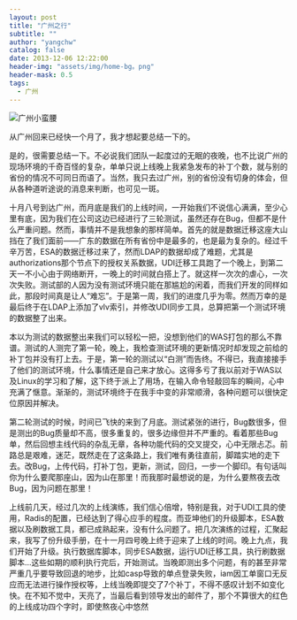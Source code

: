 ```yaml
---
layout: post
title: "广州之行"
subtitle: ""
author: "yangchw"
catalog: false
date: 2013-12-06 12:22:00
header-img: "assets/img/home-bg。png"
header-mask: 0.5
tags:
  - 广州
---
```


![广州小蛮腰](http://moodpo.com/usr/uploads/2014/01/1474482776.jpg)

从广州回来已经快一个月了，我才想起要总结一下的。

是的，很需要总结一下。不必说我们团队一起度过的无眠的夜晚，也不比说广州的现场环境的千奇百怪的复杂，单单只说上线晚上我紧急发布的补丁个数，就与别的省份的情况不可同日而语了。当然，我只去过广州，别的省份没有切身的体会，但从各种道听途说的消息来判断，也可见一斑。

十月八号到达广州，而月底是我们的上线时间，一开始我们不说信心满满，至少心里有底，因为我们在公司这边已经进行了三轮测试，虽然还存在Bug，但都不是什么严重问题。然而，事情并不是我想象的那样简单。首先的就是数据迁移这座大山挡在了我们面前——广东的数据在所有省份中是最多的，也是最为复杂的。经过千辛万苦，ESA的数据迁移过来了，然而LDAP的数据却成了难题，尤其是authorizations那个节点下的授权关系数据，UDI迁移工具跑了一个晚上，到第二天一不小心由于网络断开，一晚上的时间就白搭上了。就这样一次次的虐心，一次次失败。测试部的人因为没有测试环境只能在那尴尬的闲着，而我们开发的同样如此，那段时间真是让人“难忘”。于是第一周，我们的进度几乎为零。然而万幸的是最后终于在LDAP上添加了vlv索引，并修改UDI同步工具，总算把第一个测试环境的数据整了出来。

本以为测试的数据整出来我们可以轻松一把，没想到他们的WAS打包的那么不靠谱。测试的人测完了第一轮，晚上，我检查测试环境的更新情况时却发现之前给的补丁包并没有打上去。于是，第一轮的测试以“白测”而告终。不得已，我直接接手了他们的测试环境，什么事情还是自己来才放心。这得多亏了我以前对于WAS以及Linux的学习和了解，这下终于派上了用场，在输入命令轻敲回车的瞬间，心中充满了惬意。渐渐的，测试环境终于在我手中变的非常顺滑，各种问题可以很快定位原因并解决。

第二轮测试的时候，时间已飞快的来到了月底。测试紧张的进行，Bug数很多，但是测出的Bug质量却不高，很多重复的，很多边缘但并不严重的。看着那些Bug单，然后回想主线代码的杂乱无章，各种功能代码的交叉提交，心中无限忐忑。前路总是艰难，迷茫，既然走在了这条路上，我们唯有勇往直前，脚踏实地的走下去。改Bug，上传代码，打补丁包，更新，测试，回归，一步一个脚印。有句话叫你为什么要爬那座山，因为山在那里！而我那时最想说的是，为什么要熬夜去改Bug，因为问题在那里！

上线前几天，经过几次的上线演练，我们信心倍增，特别是我，对于UDI工具的使用，Radis的配置，已经达到了得心应手的程度。而亚坤他们的升级脚本，ESA数据以及刷数据工具，都已成熟起来，没有什么问题了。把几次演练的过程，汇聚起来，我写了份升级手册，在十一月四号晚上终于迎来了上线的时间。晚上九点，我们开始了升级。执行数据库脚本，同步ESA数据，运行UDI迁移工具，执行刷数据脚本...这些如期的顺利执行完后，开始测试。当晚即测出多个问题，有的甚至非常严重几乎要导致回退的地步，比如casp导致的单点登录失败，iam因工单窗口无反应而无法进行操作授权等，上线当晚即提交了7个补丁，不得不感叹计划不如变化快。在不知不觉中，天亮了，当最后看到领导发出的邮件了，那个不算很大的红色的上线成功四个字时，即使熬夜心中悠然